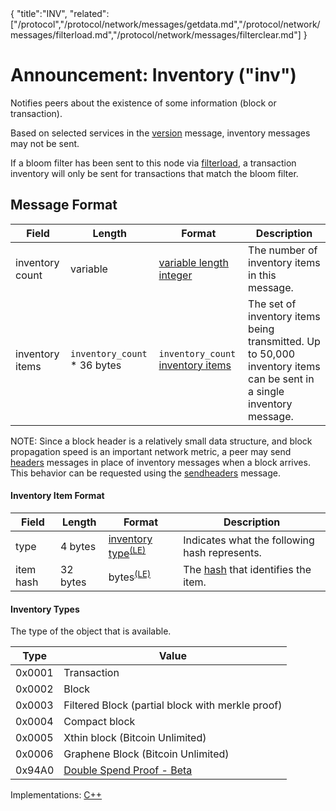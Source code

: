 <div class="cwikmeta">{
"title":"INV",
"related":["/protocol","/protocol/network/messages/getdata.md","/protocol/network/messages/filterload.md","/protocol/network/messages/filterclear.md"]
}</div>

# Announcement: Inventory ("inv")

Notifies peers about the existence of some information (block or transaction).

Based on selected services in the [version](/protocol/network/messages/version) message, inventory messages may not be sent.

If a bloom filter has been sent to this node via [filterload](/protocol/network/messages/filterload), a transaction inventory will only be sent for transactions that match the bloom filter.

## Message Format

| Field | Length | Format | Description |
|--|--|--|--|
| inventory count | variable | [variable length integer](/protocol/formats/variable-length-integer) | The number of inventory items in this message. |
| inventory items | `inventory_count` * 36 bytes | `inventory_count` [inventory items](#inventory-item-format) | The set of inventory items being transmitted. Up to 50,000 inventory items can be sent in a single inventory message.|

NOTE: Since a block header is a relatively small data structure, and block propagation speed is an important network metric, a peer may send [headers](/protocol/network/messages/headers) messages in place of inventory messages when a block arrives.  This behavior can be requested using the [sendheaders](/protocol/network/messages/sendheaders) message.

#### Inventory Item Format

| Field | Length | Format | Description |
|--|--|--|--|
| type | 4 bytes | [inventory type](#inventory-types)<sup>[(LE)](/protocol/misc/endian/little)</sup> | Indicates what the following hash represents. |
| item hash | 32 bytes | bytes<sup>[(LE)](/protocol/misc/endian/little)</sup> | The [hash](/protocol/blockchain/hash) that identifies the item. |

#### Inventory Types
The type of the object that is available.

| Type | Value|
|------|------|
|   0x0001  |  Transaction |
|   0x0002  |  Block |
|   0x0003  |  Filtered Block (partial block with merkle proof)
|   0x0004  |  Compact block
|   0x0005  |  Xthin block (Bitcoin Unlimited)
|   0x0006  |  Graphene Block (Bitcoin Unlimited)
|   0x94A0  | [Double Spend Proof - Beta](/protocol/network/messages/dsproof-beta) |

Implementations: [C++](https://github.com/BitcoinUnlimited/BitcoinUnlimited/blob/eb264e627e231f7219e60eef41b4e37cc52d6d9d/src/protocol.h#L477)
